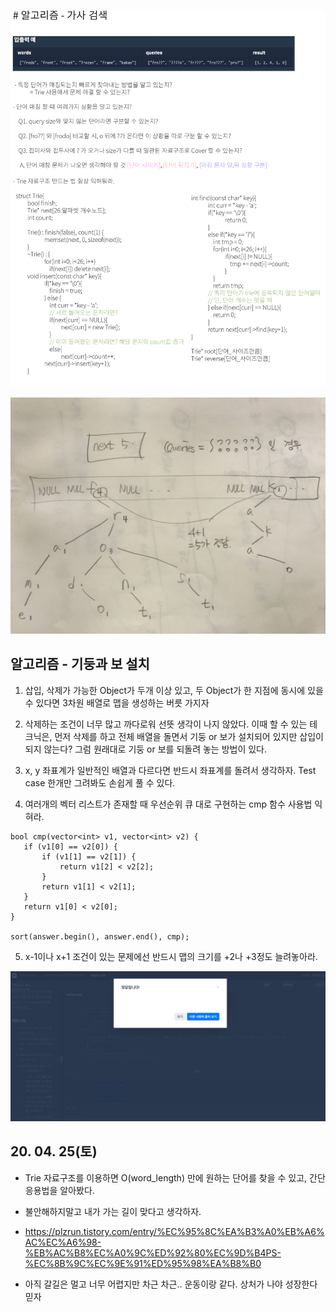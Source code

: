 ![Alt text](./img/img_200425.jpg)

![Alt text](./img/img_2004252.jpg)


## 알고리즘 - 기둥과 보 설치

 1. 삽입, 삭제가 가능한 Object가 두개 이상 있고, 두 Object가 한 지점에 동시에 있을 수 있다면 3차원 배열로 맵을 생성하는 버릇 가지자

 2. 삭제하는 조건이 너무 많고 까다로워 선뜻 생각이 나지 않았다. 이때 할 수 있는 테크닉은, 먼저 삭제를 하고 전체 배열을 돌면서 기둥 or 보가 설치되어 있지만 삽입이 되지 않는다? 그럼 원래대로 기둥 or 보를 되돌려 놓는 방법이 있다.

 3. x, y 좌표계가 일반적인 배열과 다르다면 반드시 좌표계를 돌려서 생각하자. Test case 한개만 그려봐도 손쉽게 풀 수 있다.

 4. 여러개의 벡터 리스트가 존재할 때 우선순위 큐 대로 구현하는 cmp 함수 사용법 익혀라.

 ```
 bool cmp(vector<int> v1, vector<int> v2) {
	if (v1[0] == v2[0]) {
		if (v1[1] == v2[1]) {
			return v1[2] < v2[2];
		}
		return v1[1] < v2[1];
	}
	return v1[0] < v2[0];
}

sort(answer.begin(), answer.end(), cmp);
```

5. x-1이나 x+1 조건이 있는 문제에선 반드시 맵의 크기를 +2나 +3정도 늘려놓아라.

![Alt text](./img/img_2004252.png)


## 20. 04. 25(토)
 - Trie 자료구조를 이용하면 O(word_length) 만에 원하는 단어를 찾을 수 있고, 간단 응용법을 알아봤다.

 - 불안해하지말고 내가 가는 길이 맞다고 생각하자.

 - https://plzrun.tistory.com/entry/%EC%95%8C%EA%B3%A0%EB%A6%AC%EC%A6%98-%EB%AC%B8%EC%A0%9C%ED%92%80%EC%9D%B4PS-%EC%8B%9C%EC%9E%91%ED%95%98%EA%B8%B0

 - 아직 갈길은 멀고 너무 어렵지만 차근 차근.. 운동이랑 같다. 상처가 나야 성장한다 믿자